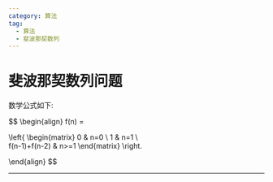 ```yaml
---
category: 算法
tag:
  - 算法
  - 斐波那契数列
---
```


# 斐波那契数列问题

数学公式如下: 

$$
\begin{align}
f(n)  = 

\left\{
    \begin{matrix}
        0   & n=0  \\
        1   & n=1  \\  
        f(n-1)+f(n-2)  & n>=1
    \end{matrix}
\right.

\end{align}
$$

---

